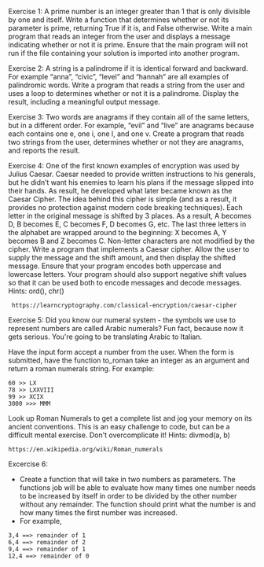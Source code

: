 Exercise 1: 
A prime number is an integer greater than 1 that is only divisible by one and itself. Write a function that determines whether or not its parameter is prime, returning True if it is, and False otherwise. Write a main program that reads an integer from the user and displays a message indicating whether or not it is prime. Ensure that the main program will not run if the file containing your solution is imported
into another program.

Exercise 2:
A string is a palindrome if it is identical forward and backward. For example “anna”, “civic”, “level” and “hannah” are all examples of palindromic words. Write a program that reads a string from the user and uses a loop to determines whether or not it is a
palindrome. Display the result, including a meaningful output message.

Exercise 3:
Two words are anagrams if they contain all of the same letters, but in a different order. For example, “evil” and “live” are anagrams because each contains one e, one i, one l, and one v. Create a program that reads two strings from the user, determines whether or not they are anagrams, and reports the result.

Exercise 4:
One of the first known examples of encryption was used by Julius Caesar. Caesar needed to provide written instructions to his generals, but he didn’t want his enemies to learn his plans if the message slipped into their hands. As result, he developed what later became known as the Caesar Cipher.
The idea behind this cipher is simple (and as a result, it provides no protection against modern code breaking techniques). Each letter in the original message is shifted by 3 places. As a result, A becomes D, B becomes E, C becomes F, D becomes G, etc. The last three letters in the alphabet are wrapped around to the beginning: X becomes A, Y becomes B and Z becomes C. Non-letter characters are not modified by the cipher.
Write a program that implements a Caesar cipher. Allow the user to supply the message and the shift amount, and then display the shifted message. Ensure that your program encodes both uppercase and lowercase letters. Your program should also support negative shift values so that it can be used both to encode messages and decode messages. Hints: ord(), chr()
```
 https://learncryptography.com/classical-encryption/caesar-cipher
```

Exercise 5:
Did you know our numeral system - the symbols we use to represent numbers are called
Arabic numerals? Fun fact, because now it gets serious. You're going to be translating Arabic to Italian.

Have the input form accept a number from the user. When the form is submitted, have the function to_roman take an integer as an argument and return a roman numerals string. For example:
```
60 >> LX  
78 >> LXXVIII  
99 >> XCIX  
3000 >>> MMM  
```
Look up Roman Numerals to get a complete list and jog your memory on its ancient conventions. This is an easy challenge to code, but can be a difficult mental exercise. Don't overcomplicate it!
Hints: divmod(a, b)
```
https://en.wikipedia.org/wiki/Roman_numerals
```

Excercise 6:

- Create a function that will take in two numbers as parameters. The functions job will be able to evaluate how many times one number needs to be increased by itself in order to be divided by the other number without any remainder. The function should print what the number is and how many times the first number was increased.
- For example,
```
3,4 ==> remainder of 1
6,4 ==> remainder of 2
9,4 ==> remainder of 1
12,4 ==> remainder of 0
```




